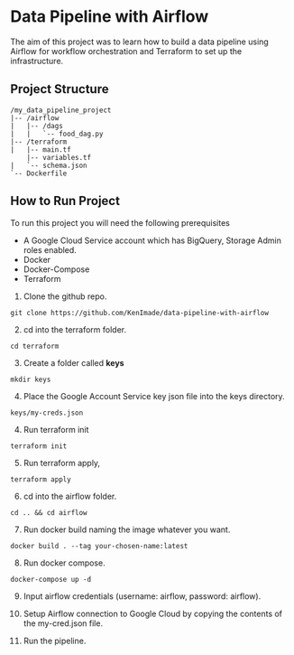 # Data Pipeline with Airflow

The aim of this project was to learn how to build a data pipeline using Airflow for workflow orchestration and Terraform to set up the infrastructure.

## Project Structure
```
/my_data_pipeline_project
|-- /airflow
|   |-- /dags
|   |   `-- food_dag.py
|-- /terraform
|   |-- main.tf
    |-- variables.tf
|   `-- schema.json
`-- Dockerfile
```

## How to Run Project
To run this project you will need the following prerequisites
- A Google Cloud Service account which has BigQuery, Storage Admin roles enabled.
- Docker
- Docker-Compose
- Terraform

1. Clone the github repo.
```
git clone https://github.com/KenImade/data-pipeline-with-airflow
```
2. cd into the terraform folder.
```
cd terraform
```
3. Create a folder called **keys**
```
mkdir keys
```
4. Place the Google Account Service key json file into the keys directory.
```
keys/my-creds.json
```
4. Run terraform init
```
terraform init
```
5. Run terraform apply,
```
terraform apply
```
6. cd into the airflow folder.
```
cd .. && cd airflow
```
7. Run docker build naming the image whatever you want.
```
docker build . --tag your-chosen-name:latest
```
8. Run docker compose.
```
docker-compose up -d
```
9. Input airflow credentials (username: airflow, password: airflow).

10. Setup Airflow connection to Google Cloud by copying the contents of the my-cred.json file.

11. Run the pipeline.
